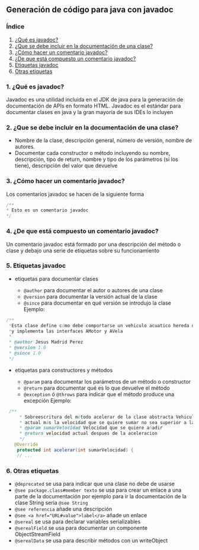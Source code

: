 



## Generación de código para java con javadoc

### Índice

1. [¿Qué es javadoc?](#qué-es-javadoc)
2. [¿Que se debe incluir en la documentación de una clase?](#que-se-debe-incluir-en-la-documentación-de-una-clase)
3. [¿Cómo hacer un comentario javadoc?](#¿cómo-hacer-un-comentario-javadoc)
4. [¿De que está compuesto un comentario javadoc?](#¿de-que-está-compuesto-un-comentario-javadoc)
5. [Etiquetas javadoc](#etiquetas-javadoc)
6. [Otras etiquetas](#otras-etiquetas)

### 1. ¿Qué es javadoc?

Javadoc es una utilidad incluida en el JDK de java para la generación de documentación de APIs en formato HTML.
Javadoc es el estándar para documentar clases en java y la gran mayoría de sus IDEs lo incluyen

### 2. ¿Que se debe incluir en la documentación de una clase?

- Nombre de la clase, descripción general, número de versión, nombre de autores.
- Documentar cada constructor o método incluyendo su nombre, descripción, tipo de return, nombre y tipo de
los parámetros (si los tiene), descripción del valor que devuelve

### 3. ¿Cómo hacer un comentario javadoc?

Los comentarios javadoc se hacen de la siguiente forma

```java
/**
* Esto es un comentario javadoc
*/

```

### 4. ¿De que está compuesto un comentario javadoc?

Un comentario javadoc está formado por una descripción del método o clase y debajo una serie de etiquetas 
sobre su funcionamiento

### 5. Etiquetas javadoc

- etiquetas para documentar clases

	- `@author` para documentar el autor o autores de una clase
	- `@version` para documentar la versión actual de la clase
	- `@since` para documentar en qué versión se introdujo la clase
Ejemplo:	
```java
/**
 *Esta clase define cómo debe comportarse un vehiculo acuatico hereda de la clase abstracta Vehículo
 *y implementa las interfaces AMotor y AVela 
 * 
 * @author Jesus Madrid Perez
 * @version 1.0
 * @since 1.0
 */
```

- etiquetas para constructores y métodos

	- `@param` para documentar los parámetros de un método o constructor
	- `@return` para documentar qué es lo que devuelve el método
	- `@exception` ó `@throws` para indicar que el método produce una excepción 
Ejemplo:
```java
 /**
     * Sobreescritura del método acelerar de la clase abstracta Vehiculos. Comprueba que la velocidad
     * actual más la velocidad que se quiere sumar no sea superior a la velocidad máxima y acelera la velocidad
     * @param sumarVelocidad Velocidad que se quiere añadir
     * @return velocidad actual despues de la aceleracion
     */
   @Override
    protected int acelerar(int sumarVelocidad) {
	// ...
```

### 6. Otras etiquetas

- `@deprecated` se usa para indicar que una clase no debe de usarse
- `@see package.class#member texto` se usa para crear un enlace a una parte de la documentación por ejemplo para ir la documentación de
la clase String seria `@see String`
- `@see referencia` añade una descripción
- `@see <a href="URL#value">label</a>` añade un enlace
- `@sereal` se usa para declarar variables serializables
- `@serealField` se usa para documentar un componente ObjectStreamField
- `@serealData` se usa para describir métodos con un writeObject

   
